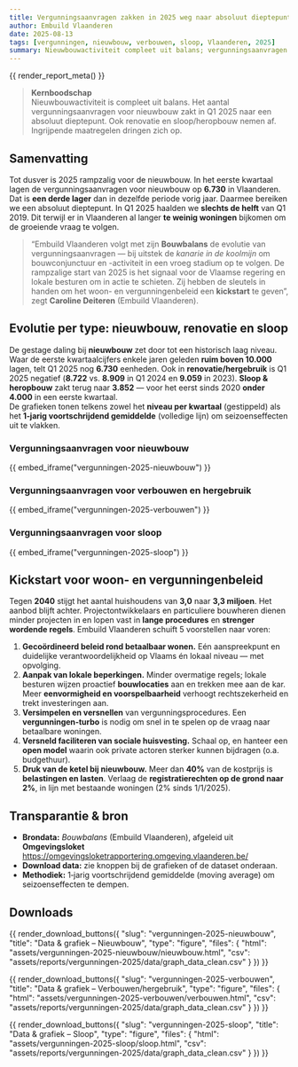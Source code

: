 ```yaml
---
title: Vergunningsaanvragen zakken in 2025 weg naar absoluut dieptepunt
author: Embuild Vlaanderen
date: 2025-08-13
tags: [vergunningen, nieuwbouw, verbouwen, sloop, Vlaanderen, 2025]
summary: Nieuwbouwactiviteit compleet uit balans; vergunningsaanvragen op historisch laag niveau. Dringende maatregelen nodig.
---
```


{{ render_report_meta() }}

> **Kernboodschap**  
> Nieuwbouwactiviteit is compleet uit balans. Het aantal vergunningsaanvragen voor nieuwbouw zakt in Q1 2025 naar een absoluut dieptepunt. Ook renovatie en sloop/heropbouw nemen af. Ingrijpende maatregelen dringen zich op.

## Samenvatting
Tot dusver is 2025 rampzalig voor de nieuwbouw. In het eerste kwartaal lagen de vergunningsaanvragen voor nieuwbouw op **6.730** in Vlaanderen. Dat is **een derde lager** dan in dezelfde periode vorig jaar. Daarmee bereiken we een absoluut dieptepunt. In Q1 2025 haalden we **slechts de helft** van Q1 2019. Dit terwijl er in Vlaanderen al langer **te weinig woningen** bijkomen om de groeiende vraag te volgen.

> “Embuild Vlaanderen volgt met zijn **Bouwbalans** de evolutie van vergunningsaanvragen — bij uitstek de *kanarie in de koolmijn* om bouwconjunctuur en -activiteit in een vroeg stadium op te volgen. De rampzalige start van 2025 is het signaal voor de Vlaamse regering en lokale besturen om in actie te schieten. Zij hebben de sleutels in handen om het woon- en vergunningenbeleid een **kickstart** te geven”, zegt **Caroline Deiteren** (Embuild Vlaanderen).

## Evolutie per type: nieuwbouw, renovatie en sloop
De gestage daling bij **nieuwbouw** zet door tot een historisch laag niveau. Waar de eerste kwartaalcijfers enkele jaren geleden **ruim boven 10.000** lagen, telt Q1 2025 nog **6.730** eenheden. Ook in **renovatie/hergebruik** is Q1 2025 negatief (**8.722** vs. **8.909** in Q1 2024 en **9.059** in 2023). **Sloop & heropbouw** zakt terug naar **3.852** — voor het eerst sinds 2020 **onder 4.000** in een eerste kwartaal.  
De grafieken tonen telkens zowel het **niveau per kwartaal** (gestippeld) als het **1‑jarig voortschrijdend gemiddelde** (volledige lijn) om seizoenseffecten uit te vlakken.

### Vergunningsaanvragen voor nieuwbouw
{{ embed_iframe("vergunningen-2025-nieuwbouw") }}

### Vergunningsaanvragen voor verbouwen en hergebruik
{{ embed_iframe("vergunningen-2025-verbouwen") }}

### Vergunningsaanvragen voor sloop
{{ embed_iframe("vergunningen-2025-sloop") }}

## Kickstart voor woon- en vergunningenbeleid
Tegen **2040** stijgt het aantal huishoudens van **3,0** naar **3,3 miljoen**. Het aanbod blijft achter. Projectontwikkelaars en particuliere bouwheren dienen minder projecten in en lopen vast in **lange procedures** en **strenger wordende regels**. Embuild Vlaanderen schuift 5 voorstellen naar voren:

1. **Gecoördineerd beleid rond betaalbaar wonen.** Eén aanspreekpunt en duidelijke verantwoordelijkheid op Vlaams én lokaal niveau — met opvolging.
2. **Aanpak van lokale beperkingen.** Minder overmatige regels; lokale besturen wijzen proactief **bouwlocaties** aan en trekken mee aan de kar. Meer **eenvormigheid en voorspelbaarheid** verhoogt rechtszekerheid en trekt investeringen aan.
3. **Versimpelen en versnellen** van vergunningsprocedures. Een **vergunningen‑turbo** is nodig om snel in te spelen op de vraag naar betaalbare woningen.
4. **Versneld faciliteren van sociale huisvesting.** Schaal op, en hanteer een **open model** waarin ook private actoren sterker kunnen bijdragen (o.a. budgethuur).
5. **Druk van de ketel bij nieuwbouw.** Meer dan **40%** van de kostprijs is **belastingen en lasten**. Verlaag de **registratierechten op de grond naar 2%**, in lijn met bestaande woningen (2% sinds 1/1/2025).

## Transparantie & bron
- **Brondata:** *Bouwbalans* (Embuild Vlaanderen), afgeleid uit **Omgevingsloket**   <https://omgevingsloketrapportering.omgeving.vlaanderen.be/>
- **Download data:** zie knoppen bij de grafieken of de dataset onderaan.
- **Methodiek:** 1‑jarig voortschrijdend gemiddelde (moving average) om seizoenseffecten te dempen.

## Downloads
{{ render_download_buttons({
  "slug": "vergunningen-2025-nieuwbouw",
  "title": "Data & grafiek – Nieuwbouw",
  "type": "figure",
  "files": {
    "html": "assets/vergunningen-2025-nieuwbouw/nieuwbouw.html",
    "csv": "assets/reports/vergunningen-2025/data/graph_data_clean.csv"
  }
}) }}

{{ render_download_buttons({
  "slug": "vergunningen-2025-verbouwen",
  "title": "Data & grafiek – Verbouwen/hergebruik",
  "type": "figure",
  "files": {
    "html": "assets/vergunningen-2025-verbouwen/verbouwen.html",
    "csv": "assets/reports/vergunningen-2025/data/graph_data_clean.csv"
  }
}) }}

{{ render_download_buttons({
  "slug": "vergunningen-2025-sloop",
  "title": "Data & grafiek – Sloop",
  "type": "figure",
  "files": {
    "html": "assets/vergunningen-2025-sloop/sloop.html",
    "csv": "assets/reports/vergunningen-2025/data/graph_data_clean.csv"
  }
}) }}